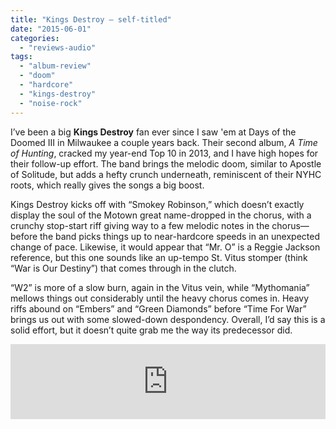 ```yaml
---
title: "Kings Destroy – self-titled"
date: "2015-06-01"
categories: 
  - "reviews-audio"
tags: 
  - "album-review"
  - "doom"
  - "hardcore"
  - "kings-destroy"
  - "noise-rock"
---
```


I’ve been a big **Kings Destroy** fan ever since I saw 'em at Days of the Doomed III in Milwaukee a couple years back. Their second album, _A Time of Hunting_, cracked my year-end Top 10 in 2013, and I have high hopes for their follow-up effort. The band brings the melodic doom, similar to Apostle of Solitude, but adds a hefty crunch underneath, reminiscent of their NYHC roots, which really gives the songs a big boost.

Kings Destroy kicks off with “Smokey Robinson,” which doesn’t exactly display the soul of the Motown great name-dropped in the chorus, with a crunchy stop-start riff giving way to a few melodic notes in the chorus—before the band picks things up to near-hardcore speeds in an unexpected change of pace. Likewise, it would appear that “Mr. O” is a Reggie Jackson reference, but this one sounds like an up-tempo St. Vitus stomper (think “War is Our Destiny”) that comes through in the clutch.

“W2” is more of a slow burn, again in the Vitus vein, while “Mythomania” mellows things out considerably until the heavy chorus comes in. Heavy riffs abound on “Embers” and “Green Diamonds” before “Time For War” brings us out with some slowed-down despondency. Overall, I’d say this is a solid effort, but it doesn’t quite grab me the way its predecessor did.

<iframe style="border: 0; width: 100%; height: 120px;" src="https://bandcamp.com/EmbeddedPlayer/album=3783436802/size=large/bgcol=ffffff/linkcol=0687f5/tracklist=false/artwork=small/transparent=true/" width="300" height="150" seamless=""><a href="http://kingsdestroy.bandcamp.com/album/kings-destroy">Kings Destroy by Kings Destroy</a></iframe>
